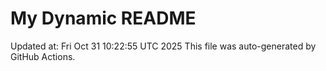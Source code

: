 # My Dynamic README
Updated at: Fri Oct 31 10:22:55 UTC 2025
This file was auto-generated by GitHub Actions.
